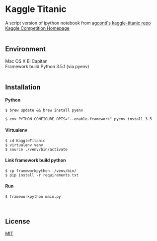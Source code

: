 # Kaggle Titanic
A script version of ipython notebook from [agconti's kaggle-titanic repo](https://github.com/agconti/kaggle-titanic) <br />
[Kaggle Competition Homepage](https://www.kaggle.com/c/titanic) <br />
<br />

## Environment
Mac OS X El Capitan<br />
Framework build Python 3.5.1 (via pyenv)<br />
<br />

## Installation

#### Python
```
$ brew update && brew install pyenv
```
```
$ env PYTHON_CONFIGURE_OPTS="--enable-framework" pyenv install 3.5
```

#### Virtualenv
```
$ cd KaggleTitanic
$ virtualenv venv
$ source ./venv/bin/activate
```

#### Link framework build python
```
$ cp frameworkpython ./venv/bin/
$ pip install -r requirements.txt
```

#### Run
```
$ frameworkpython main.py
```
<br />

## License
[MIT](https://opensource.org/licenses/mit-license.php)